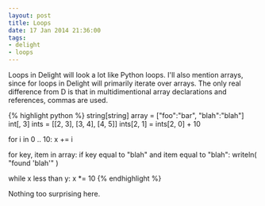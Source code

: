 ```yaml
---
layout: post
title: Loops
date: 17 Jan 2014 21:36:00
tags:
- delight
- loops
---
```


Loops in Delight will look a lot like Python loops. I'll also mention arrays, since for loops in Delight will primarily iterate over arrays. The only real difference from D is that in multidimentional array declarations and references, commas are used.

{% highlight python %}
string[string] array = ["foo":"bar", "blah":"blah"]
int[, 3] ints = [[2, 3], [3, 4], [4, 5]]
ints[2, 1] = ints[2, 0] + 10

for i in 0 .. 10:
	x += i

for key, item in array:
	if key equal to "blah" and item equal to "blah":
		writeln( "found 'blah'" )

while x less than y:
	x *= 10
{% endhighlight %}

Nothing too surprising here.
